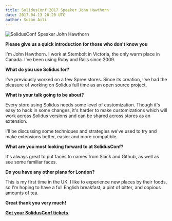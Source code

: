 ```yaml
---
title: SolidusConf 2017 Speaker John Hawthorn
date: 2017-04-13 20:20 UTC
author: Susan Aili
---
```


![SolidusConf Speaker John Hawthorn](/blog/2017/04/13/solidusconf-2017-speaker-john-hawthorn/john-profile.jpg)

**Please give us a quick introduction for those who don't know you**

I'm John Hawthorn. I work at Stembolt in Victoria, the only warm place in
Canada. I've been using Ruby and Rails since 2009.

**What do you use Solidus for?**

I've previously worked on a few Spree stores. Since its creation, I've had the
pleasure of working on Solidus full time as an open source project.

**What is your talk going to be about?**

Every store using Solidus needs some level of customization. Though it's easy to
hack in some changes, it's harder to make customizations which will work across
Solidus versions and can be shared across stores as an extension.

I'll be discussing some techniques and strategies we've used to try and make
extensions better, easier and more compatible.

**What are you most looking forward to at SolidusConf?**

It's always great to put faces to names from Slack and Github, as well as see
some familiar faces.

**Do you have any other plans for London?**

This is my first time in the UK. I like to experience new places by their foods,
so I'm hoping to have a full English breakfast, a pint of bitter, and copious
amounts of tea.

**Great thank you very much!**

**[Get your SolidusConf tickets](https://www.eventbrite.ca/e/solidusconf-2017-tickets-33284698429).**
